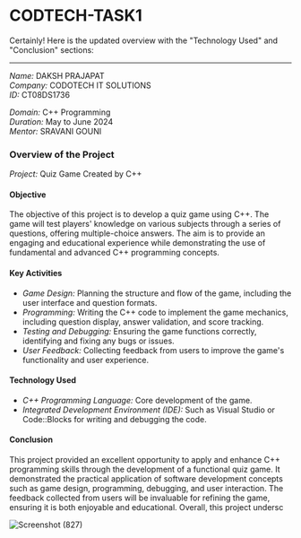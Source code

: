 # CODTECH-TASK1

Certainly! Here is the updated overview with the "Technology Used" and "Conclusion" sections:

---

*Name:* DAKSH PRAJAPAT  
*Company:* CODOTECH IT SOLUTIONS  
*ID:* CT08DS1736

*Domain:* C++ Programming  
*Duration:* May to June 2024  
*Mentor:* SRAVANI GOUNI  

### Overview of the Project

*Project:* Quiz Game Created by C++

#### Objective

The objective of this project is to develop a quiz game using C++. The game will test players' knowledge on various subjects through a series of questions, offering multiple-choice answers. The aim is to provide an engaging and educational experience while demonstrating the use of fundamental and advanced C++ programming concepts.

#### Key Activities

- *Game Design:* Planning the structure and flow of the game, including the user interface and question formats.
- *Programming:* Writing the C++ code to implement the game mechanics, including question display, answer validation, and score tracking.
- *Testing and Debugging:* Ensuring the game functions correctly, identifying and fixing any bugs or issues.
- *User Feedback:* Collecting feedback from users to improve the game's functionality and user experience.

#### Technology Used

- *C++ Programming Language:* Core development of the game.
- *Integrated Development Environment (IDE):* Such as Visual Studio or Code::Blocks for writing and debugging the code.


#### Conclusion

This project provided an excellent opportunity to apply and enhance C++ programming skills through the development of a functional quiz game. It demonstrated the practical application of software development concepts such as game design, programming, debugging, and user interaction. The feedback collected from users will be invaluable for refining the game, ensuring it is both enjoyable and educational. Overall, this project undersc



![Screenshot (827)](https://github.com/Dakshprajapat1212/CODTECH-TASK1/assets/172480550/a2d955e0-2db6-47c5-a3cd-76ba1aff32c3)
